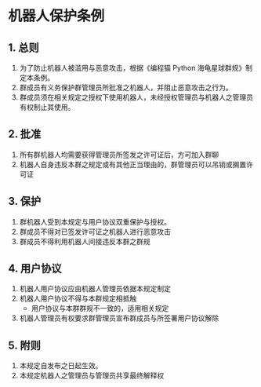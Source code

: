 # 机器人保护条例

## 1. 总则

1. 为了防止机器人被滥用与恶意攻击，根据《编程猫 Python 海龟星球群规》制定本条例。
2. 群成员有义务保护群管理员所批准之机器人，并阻止恶意攻击之行为。
3. 群成员须在相关规定之授权下使用机器人，未经授权管理员与机器人之管理员有权制止其使用。

## 2. 批准

1. 所有群机器人均需要获得管理员所签发之许可证后，方可加入群聊
2. 机器人自身违反本群之规定或有其他正当理由的，群管理员可以吊销或搁置许可证

## 3. 保护

1. 群机器人受到本规定与用户协议双重保护与授权。
2. 群成员不得对已签发许可证之机器人进行恶意攻击
3. 群成员不得利用机器人间接违反本群之群规

## 4. 用户协议

1. 机器人用户协议应由机器人管理员依据本规定制定
2. 机器人用户协议不得与本群规定相抵触
   - 用户协议与本群群规不一致的，适用相关规定
3. 机器人管理员有权要求群管理员宣布群成员与所签署用户协议解除

## 5. 附则

1. 本规定自发布之日起生效。
2. 本规定机器人之管理员与管理员共享最终解释权
